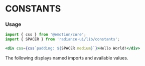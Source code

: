 # CONSTANTS
### Usage

```jsx
import { css } from '@emotion/core';
import { SPACER } from 'radiance-ui/lib/constants';

<div css={css`padding: ${SPACER.medium}`}>Hello World!</div>
```

The following displays named imports and available values.

<!-- STORY -->
